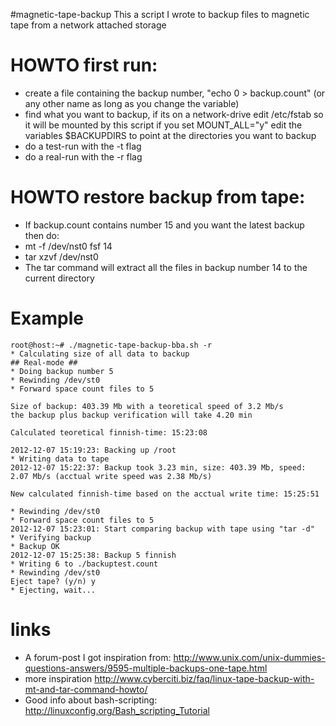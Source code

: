 #magnetic-tape-backup
This a script I wrote to backup files to magnetic tape from a network attached storage

# HOWTO first run:
  * create a file containing the backup number, "echo 0 > backup.count" (or any other name as long as you change the variable)
  * find what you want to backup, if its on a network-drive edit /etc/fstab so it will be mounted by this script if you set MOUNT_ALL="y"
    edit the variables $BACKUPDIRS to point at the directories you want to backup
  * do a test-run with the -t flag
  * do a real-run with the -r flag

# HOWTO restore backup from tape:
  * If backup.count contains number 15 and you want the latest backup then do:
  * mt -f /dev/nst0 fsf 14
  * tar xzvf /dev/nst0
  * The tar command will extract all the files in backup number 14 to the current directory

# Example

	root@host:~# ./magnetic-tape-backup-bba.sh -r
	* Calculating size of all data to backup
	## Real-mode ##
	* Doing backup number 5
	* Rewinding /dev/st0
	* Forward space count files to 5
	
	Size of backup: 403.39 Mb with a teoretical speed of 3.2 Mb/s 
	the backup plus backup verification will take 4.20 min 
	
	Calculated teoretical finnish-time: 15:23:08
	
	2012-12-07 15:19:23: Backing up /root
	* Writing data to tape
	2012-12-07 15:22:37: Backup took 3.23 min, size: 403.39 Mb, speed: 2.07 Mb/s (acctual write speed was 2.38 Mb/s)
	
	New calculated finnish-time based on the acctual write time: 15:25:51
	
	* Rewinding /dev/st0
	* Forward space count files to 5
	2012-12-07 15:23:01: Start comparing backup with tape using "tar -d"
	* Verifying backup
	* Backup OK
	2012-12-07 15:25:38: Backup 5 finnish
	* Writing 6 to ./backuptest.count
	* Rewinding /dev/st0
	Eject tape? (y/n) y
	* Ejecting, wait...


# links
  * A forum-post I got inspiration from: http://www.unix.com/unix-dummies-questions-answers/9595-multiple-backups-one-tape.html
  * more inspiration http://www.cyberciti.biz/faq/linux-tape-backup-with-mt-and-tar-command-howto/
  * Good info about bash-scripting: http://linuxconfig.org/Bash_scripting_Tutorial

